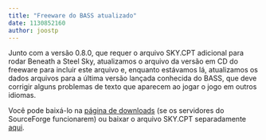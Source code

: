 ```yaml
---
title: "Freeware do BASS atualizado"
date: 1130852160
author: joostp
---
```


Junto com a versão 0.8.0, que requer o arquivo SKY.CPT adicional para rodar Beneath a Steel Sky, atualizamos o arquivo da versão em CD do freeware para incluir este arquivo e, enquanto estávamos lá, atualizamos os dados arquivos para a última versão lançada conhecida do BASS, que deve corrigir alguns problemas de texto que aparecem ao jogar o jogo em outros idiomas.

Você pode baixá-lo na [página de downloads](/downloads/) (se os servidores do SourceForge funcionarem) ou baixar o arquivo SKY.CPT separadamente [aqui](https://github.com/scummvm/scummvm/raw/master/dists/engine-data/sky.cpt).
